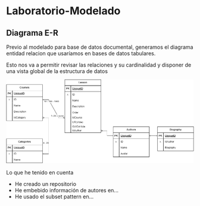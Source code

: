 # Laboratorio-Modelado

## Diagrama E-R

Previo al modelado para base de datos documental, generamos el diagrama entidad relacion que usaríamos en bases de datos tabulares.

Esto nos va a permitir revisar las relaciones y su cardinalidad y disponer de una vista global de la estructura de datos

![imagen](./content/diagrama_er.png)

Lo que he tenido en cuenta

- He creado un repositorio
- He embebido información de autores en...
- He usado el subset pattern en...